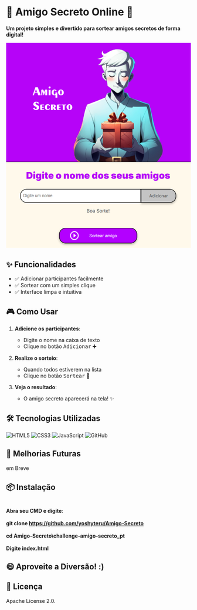 # 🎄 Amigo Secreto Online 🎁

**Um projeto simples e divertido para sortear amigos secretos de forma digital!**

![Preview do Jogo](https://github.com/yoshyteru/Amigo-Secreto/blob/main/challenge-amigo-secreto_pt/assets/Interface.png)  

## ✨ Funcionalidades

- ✅ Adicionar participantes facilmente
- ✅ Sortear com um simples clique
- ✅ Interface limpa e intuitiva

## 🎮 Como Usar

1. **Adicione os participantes**:
   - Digite o nome na caixa de texto
   - Clique no botão <kbd>Adicionar</kbd> ➕

2. **Realize o sorteio**:
   - Quando todos estiverem na lista
   - Clique no botão <kbd>Sortear</kbd> 🎲

3. **Veja o resultado**:
   - O amigo secreto aparecerá na tela! ✨

## 🛠️ Tecnologias Utilizadas

<div align="left">
  <img src="https://img.shields.io/badge/HTML5-E34F26?style=for-the-badge&logo=html5&logoColor=white" alt="HTML5">
  <img src="https://img.shields.io/badge/CSS3-1572B6?style=for-the-badge&logo=css3&logoColor=white" alt="CSS3">
  <img src="https://img.shields.io/badge/JavaScript-F7DF1E?style=for-the-badge&logo=javascript&logoColor=black" alt="JavaScript">
  <img src="https://img.shields.io/badge/GitHub-100000?style=for-the-badge&logo=github&logoColor=white" alt="GitHub">
</div>

## 🚀 Melhorias Futuras
em Breve

## 📦 Instalação

 <br/>**Abra seu CMD e digite**: <br/>
 <br/>**git clone https://github.com/yoshyteru/Amigo-Secreto** <br/>
 <br/>**cd Amigo-Secreto\challenge-amigo-secreto_pt** <br/>
 <br/>**Digite index.html** <br/>

## 😄 Aproveite a Diversão! :)

## 📄 Licença
Apache License 2.0.
